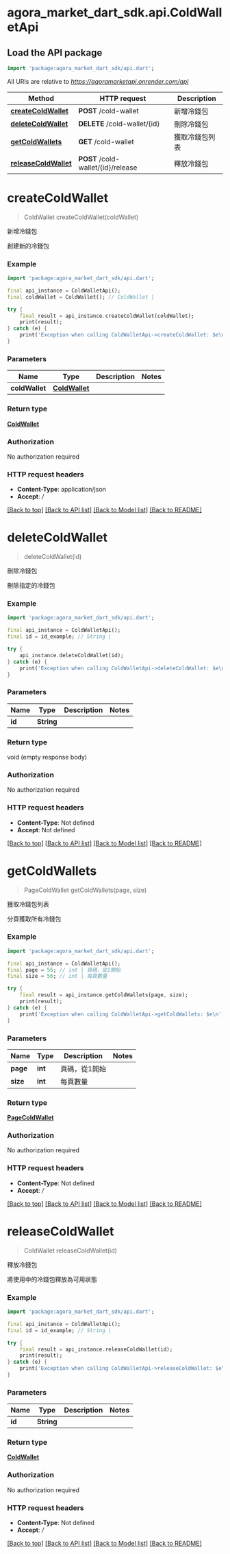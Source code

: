 # agora_market_dart_sdk.api.ColdWalletApi

## Load the API package
```dart
import 'package:agora_market_dart_sdk/api.dart';
```

All URIs are relative to *https://agoramarketapi.onrender.com/api*

Method | HTTP request | Description
------------- | ------------- | -------------
[**createColdWallet**](ColdWalletApi.md#createcoldwallet) | **POST** /cold-wallet | 新增冷錢包
[**deleteColdWallet**](ColdWalletApi.md#deletecoldwallet) | **DELETE** /cold-wallet/{id} | 刪除冷錢包
[**getColdWallets**](ColdWalletApi.md#getcoldwallets) | **GET** /cold-wallet | 獲取冷錢包列表
[**releaseColdWallet**](ColdWalletApi.md#releasecoldwallet) | **POST** /cold-wallet/{id}/release | 釋放冷錢包


# **createColdWallet**
> ColdWallet createColdWallet(coldWallet)

新增冷錢包

創建新的冷錢包

### Example
```dart
import 'package:agora_market_dart_sdk/api.dart';

final api_instance = ColdWalletApi();
final coldWallet = ColdWallet(); // ColdWallet | 

try {
    final result = api_instance.createColdWallet(coldWallet);
    print(result);
} catch (e) {
    print('Exception when calling ColdWalletApi->createColdWallet: $e\n');
}
```

### Parameters

Name | Type | Description  | Notes
------------- | ------------- | ------------- | -------------
 **coldWallet** | [**ColdWallet**](ColdWallet.md)|  | 

### Return type

[**ColdWallet**](ColdWallet.md)

### Authorization

No authorization required

### HTTP request headers

 - **Content-Type**: application/json
 - **Accept**: */*

[[Back to top]](#) [[Back to API list]](../README.md#documentation-for-api-endpoints) [[Back to Model list]](../README.md#documentation-for-models) [[Back to README]](../README.md)

# **deleteColdWallet**
> deleteColdWallet(id)

刪除冷錢包

刪除指定的冷錢包

### Example
```dart
import 'package:agora_market_dart_sdk/api.dart';

final api_instance = ColdWalletApi();
final id = id_example; // String | 

try {
    api_instance.deleteColdWallet(id);
} catch (e) {
    print('Exception when calling ColdWalletApi->deleteColdWallet: $e\n');
}
```

### Parameters

Name | Type | Description  | Notes
------------- | ------------- | ------------- | -------------
 **id** | **String**|  | 

### Return type

void (empty response body)

### Authorization

No authorization required

### HTTP request headers

 - **Content-Type**: Not defined
 - **Accept**: Not defined

[[Back to top]](#) [[Back to API list]](../README.md#documentation-for-api-endpoints) [[Back to Model list]](../README.md#documentation-for-models) [[Back to README]](../README.md)

# **getColdWallets**
> PageColdWallet getColdWallets(page, size)

獲取冷錢包列表

分頁獲取所有冷錢包

### Example
```dart
import 'package:agora_market_dart_sdk/api.dart';

final api_instance = ColdWalletApi();
final page = 56; // int | 頁碼，從1開始
final size = 56; // int | 每頁數量

try {
    final result = api_instance.getColdWallets(page, size);
    print(result);
} catch (e) {
    print('Exception when calling ColdWalletApi->getColdWallets: $e\n');
}
```

### Parameters

Name | Type | Description  | Notes
------------- | ------------- | ------------- | -------------
 **page** | **int**| 頁碼，從1開始 | 
 **size** | **int**| 每頁數量 | 

### Return type

[**PageColdWallet**](PageColdWallet.md)

### Authorization

No authorization required

### HTTP request headers

 - **Content-Type**: Not defined
 - **Accept**: */*

[[Back to top]](#) [[Back to API list]](../README.md#documentation-for-api-endpoints) [[Back to Model list]](../README.md#documentation-for-models) [[Back to README]](../README.md)

# **releaseColdWallet**
> ColdWallet releaseColdWallet(id)

釋放冷錢包

將使用中的冷錢包釋放為可用狀態

### Example
```dart
import 'package:agora_market_dart_sdk/api.dart';

final api_instance = ColdWalletApi();
final id = id_example; // String | 

try {
    final result = api_instance.releaseColdWallet(id);
    print(result);
} catch (e) {
    print('Exception when calling ColdWalletApi->releaseColdWallet: $e\n');
}
```

### Parameters

Name | Type | Description  | Notes
------------- | ------------- | ------------- | -------------
 **id** | **String**|  | 

### Return type

[**ColdWallet**](ColdWallet.md)

### Authorization

No authorization required

### HTTP request headers

 - **Content-Type**: Not defined
 - **Accept**: */*

[[Back to top]](#) [[Back to API list]](../README.md#documentation-for-api-endpoints) [[Back to Model list]](../README.md#documentation-for-models) [[Back to README]](../README.md)

